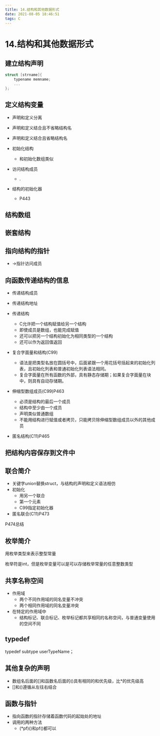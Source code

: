 ```yaml
---
title: 14.结构和其他数据形式
date: 2021-08-05 18:46:51
tags: C
---
```


# 14.结构和其他数据形式

## 建立结构声明

```C
struct [strname]{
	typename memname;
	...
};
```

## 定义结构变量

- 声明和定义分离
- 声明和定义结合且不省略结构名
- 声明和定义结合且省略结构名



- 初始化结构
    - 和初始化数组类似
- 访问结构成员
    - .
- 结构的初始化器
    - P443

## 结构数组

## 嵌套结构

## 指向结构的指针

- ->指针访问成员

## 向函数传递结构的信息

- 传递结构成员
- 传递结构地址
- 传递结构
    - C允许把一个结构赋值给另一个结构
    - 即使成员是数组，也能完成赋值
    - 还可以把另一个结构初始化为相同类型的一个结构
    - 还可以作为返回值返回
- 复合字面量和结构(C99)
    - 语法是把类型名放在圆括号中，后面紧跟一个用花括号括起来的初始化列表，且初始化列表和普通初始化列表语法相同。
    - 复合字面量在所有函数的外部，具有静态存储期；如果复合字面量在块中，则具有自动存储期。

- 伸缩型数组成员(C99)P463
    - 必须是结构的最后一个成员
    - 结构中至少由一个成员
    - 声明类似普通数组
    - 不能用结构进行赋值或者拷贝，只能拷贝除伸缩型数组成员以外的其他成员
- 匿名结构(C11)P465

## 把结构内容保存到文件中

## 联合简介

- 关键字union替换struct，与结构的声明和定义语法相仿
- 初始化
    - 用另一个联合
    - 第一个元素
    - C99指定初始化器
- 匿名联合(C11)P473

P474总结

## 枚举简介

用枚举类型来表示整型常量

枚举符是int，但是枚举变量可以是可以存储枚举常量的任意整数类型

## 共享名称空间

- 作用域
    - 两个不同作用域的同名变量不冲突
    - 两个相同作用域的同名变量冲突
- 在特定的作用域中
    - 结构标记、联合标记、枚举标记都共享相同的名称空间，与普通变量使用的空间不同

## typedef

typedef subtype userTypeName；

##  其他复杂的声明

- 数组名后面的[]和函数名后面的()具有相同的和优先级，比*的优先级高
- []和()遵循从左往右结合

## 函数与指针

- 指向函数的指针存储着函数代码的起始处的地址
- 调用的两种方法
    - (*pf)()和pf()都可以